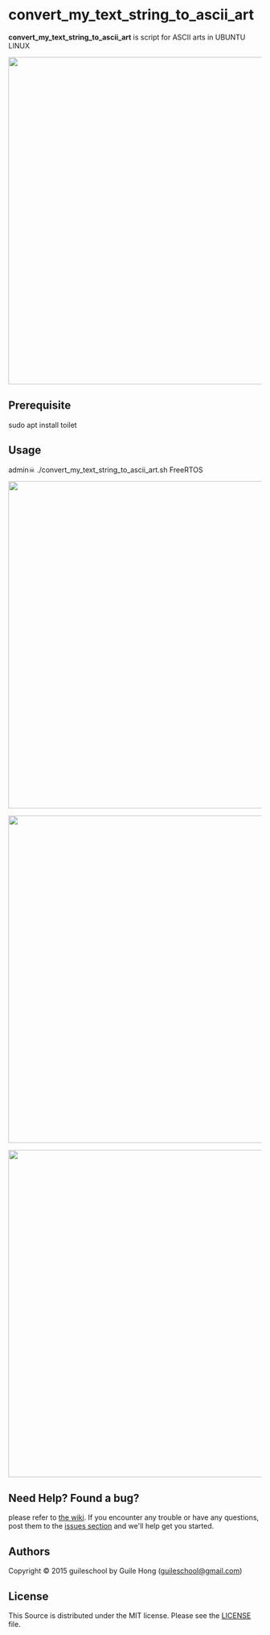 convert_my_text_string_to_ascii_art
===

**convert_my_text_string_to_ascii_art** is script for ASCII arts in UBUNTU LINUX

<p align="center">
    <img src="https://d.pr/i/UvHJrA+" width=650 loop=infinite>
</p>

## Prerequisite
sudo apt install toilet

## Usage
admin☠ ./convert_my_text_string_to_ascii_art.sh FreeRTOS

<p align="center">
    <img src="https://d.pr/i/qBgQVz+" width=650 loop=infinite>
</p>

<p align="center">
    <img src="https://d.pr/i/Bofa7R+" width=650 loop=infinite>
</p>

<p align="center">
    <img src="https://d.pr/i/0uejQs+" width=650 loop=infinite>
</p>


## Need Help? Found a bug?

please refer to [the wiki](https://github.com/guileschool/convert_my_text_string_to_ascii_art/wiki). If you encounter any trouble or have any questions, post them to the [issues section](https://github.com/guileschool/convert_my_text_string_to_ascii_art/issues) and we'll help get you started.

## Authors

Copyright © 2015 guileschool by Guile Hong (guileschool@gmail.com)

## License

This Source is distributed under the MIT license. Please see the [LICENSE](https://github.com/guileschool/convert_my_text_string_to_ascii_art/blob/master/LICENSE) file.
